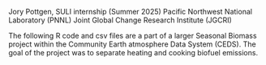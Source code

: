 Jory Pottgen, SULI internship (Summer 2025)
Pacific Northwest National Laboratory (PNNL) 
Joint Global Change Research Institute (JGCRI)

The following R code and csv files are a part of a larger Seasonal Biomass project within the Community Earth atmosphere Data System (CEDS).
The goal of the project was to separate heating and cooking biofuel emissions.
